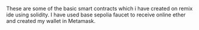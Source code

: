 These are some of the basic smart contracts which i have created on remix ide using solidity. I have used base sepolia faucet to receive online ether and created my wallet in Metamask.
